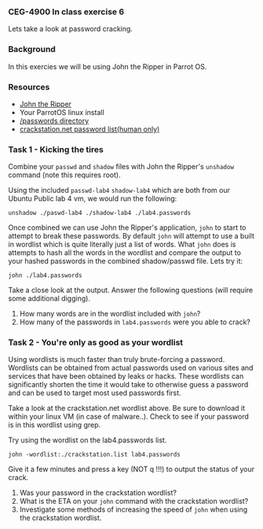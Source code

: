 ### CEG-4900 In class exercise 6
Lets take a look at password cracking.

### Background
In this exercies we will be using John the Ripper in Parrot OS.

### Resources
* [John the Ripper](https://www.openwall.com/john/)
* Your ParrotOS linux install
* [/passwords directory](../master/passwords/)
* [crackstation.net password list(human only)](https://crackstation.net/files/crackstation-human-only.txt.gz)


### Task 1 - Kicking the tires
Combine your `passwd` and `shadow` files with John the Ripper's `unshadow`
command (note this requires root).

Using the included `passwd-lab4` `shadow-lab4` which are both from our Ubuntu
Public lab 4 vm, we would run the following:
```
unshadow ./paswd-lab4 ./shadow-lab4 ./lab4.passwords
```

Once combined we can use John the Ripper's application, `john` to start to
attempt to break these passwords.  By default `john` will attempt to use a built
in wordlist which is quite literally just a list of words.  What `john` does is
attempts to hash all the words in the wordlist and compare the output to your
hashed passwords in the combined shadow/passwd file.  Lets try it:

`john ./lab4.passwords`

Take a close look at the output.  Answer the following questions (will require
some additional digging).

1. How many words are in the wordlist included with `john`?
2. How many of the passwords in `lab4.passwords` were you able to crack?

### Task 2 - You're only as good as your wordlist
Using wordlists is much faster than truly brute-forcing a password.  Wordlists
can be obtained from actual passwords used on various sites and services that
have been obtained by leaks or hacks.  These wordlists can significantly shorten
the time it would take to otherwise guess a password and can be used to target
most used passwords first.

Take a look at the crackstation.net wordlist above.  Be sure to download it
within your linux VM (in case of malware..).  Check to see if your password is
in this wordlist using grep.

Try using the wordlist on the lab4.passwords list.
```
john -wordlist:./crackstation.list lab4.passwords
```
Give it a few minutes and press a key (NOT q !!!) to output the status of your
crack.

1. Was your password in the crackstation wordlist?
2. What is the ETA on your `john` command with the crackstation wordlist?
3. Investigate some methods of increasing the speed of `john` when using the
   crackstation wordlist.
